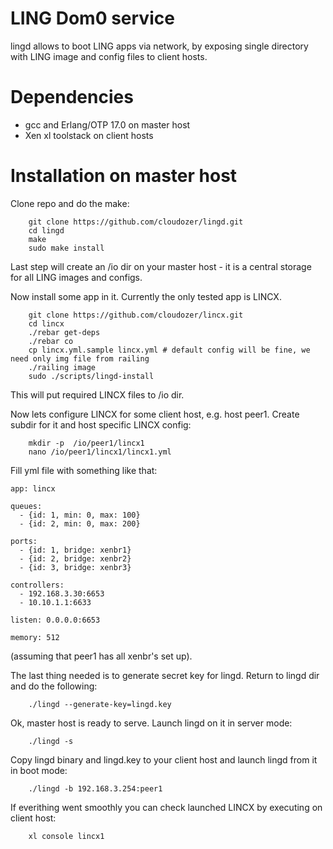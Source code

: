 # LING Dom0 service

lingd allows to boot LING apps via network, by exposing single directory with LING image and config files to client hosts.

# Dependencies
 * gcc and Erlang/OTP 17.0 on master host
 * Xen xl toolstack on client hosts

# Installation on master host
Clone repo and do the make:
```
	git clone https://github.com/cloudozer/lingd.git
	cd lingd
	make
	sudo make install
```
Last step will create an /io dir on your master host - it is a central storage for all LING images and configs.

Now install some app in it. Currently the only tested app is LINCX. 
```
	git clone https://github.com/cloudozer/lincx.git
	cd lincx
	./rebar get-deps
	./rebar co
	cp lincx.yml.sample lincx.yml # default config will be fine, we need only img file from railing
	./railing image
	sudo ./scripts/lingd-install
```
This will put required LINCX files to /io dir.

Now lets configure LINCX for some client host, e.g. host peer1. Create subdir for it and host specific LINCX config:
```
	mkdir -p  /io/peer1/lincx1
    nano /io/peer1/lincx1/lincx1.yml
```
Fill yml file with something like that:
```
app: lincx

queues:
  - {id: 1, min: 0, max: 100}
  - {id: 2, min: 0, max: 200}

ports:
  - {id: 1, bridge: xenbr1}
  - {id: 2, bridge: xenbr2}
  - {id: 3, bridge: xenbr3}

controllers:
  - 192.168.3.30:6653
  - 10.10.1.1:6633

listen: 0.0.0.0:6653

memory: 512
```
(assuming that peer1 has all xenbr's set up).

The last thing needed is to generate secret key for lingd. Return to lingd dir and do the following:
```
	./lingd --generate-key=lingd.key
```
Ok, master host is ready to serve. Launch lingd on it in server mode:
```
	./lingd -s
```
Copy lingd binary and lingd.key to your client host and launch lingd from it in boot mode:
```
	./lingd -b 192.168.3.254:peer1
```
If everithing went smoothly you can check launched LINCX by executing on client host:
```
	xl console lincx1
```
